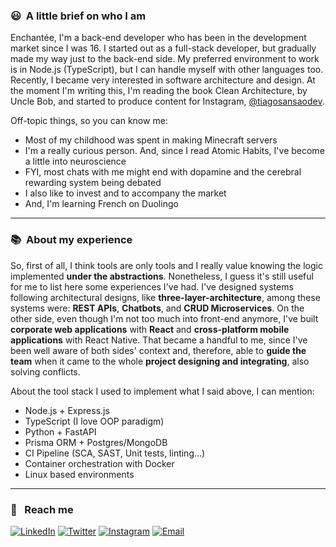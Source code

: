 ### 😃 &nbsp;A little brief on who I am

Enchantée, I'm a back-end developer who has been in the development market since I was 16. I started out as a full-stack developer, but gradually made my way just to the back-end side. My preferred environment to work is in Node.js (TypeScript), but I can handle myself with other languages too. Recently, I became very interested in software architecture and design. At the moment I'm writing this, I'm reading the book Clean Architecture, by Uncle Bob, and started to produce content for Instagram, [@tiagosansaodev](https://www.instagram.com/tiagosansaodev/)</a>.

Off-topic things, so you can know me:

- Most of my childhood was spent in making Minecraft servers
- I'm a really curious person. And, since I read Atomic Habits, I've become a little into neuroscience
- FYI, most chats with me might end with dopamine and the cerebral rewarding system being debated
- I also like to invest and to accompany the market
- And, I'm learning French on Duolingo

<hr />

### 📚 &nbsp;About my experience

So, first of all, I think tools are only tools and I really value knowing the logic implemented **under the abstractions**. Nonetheless, I guess it's still useful for me to list here some experiences I've had. I've designed systems following architectural designs, like **three-layer-architecture**, among these systems were: **REST APIs**, **Chatbots**, and **CRUD Microservices**. On the other side, even though I'm not too much into front-end anymore, I've built **corporate web applications** with **React** and **cross-platform mobile applications** with React Native. That became a handful to me, since I've been well aware of both sides' context and, therefore, able to **guide the team** when it came to the whole **project designing and integrating**, also solving conflicts.

About the tool stack I used to implement what I said above, I can mention:

- Node.js + Express.js
- TypeScript (I love OOP paradigm)
- Python + FastAPI
- Prisma ORM + Postgres/MongoDB
- CI Pipeline (SCA, SAST, Unit tests, linting...)
- Container orchestration with Docker
- Linux based environments

<hr />

### 🤙 &nbsp; Reach me

<a href="https://www.linkedin.com/in/tiago-schulz-sans%C3%A3o-9283351b7/" target="_blank"><img alt="LinkedIn" src="https://img.shields.io/badge/-LinkedIn-%233498db?style=flat-square&logo=linkedin&color=0077B5&?logoWidth=100&logoColor=FFF" /></a>
<a href="https://twitter.com/tiagosansaodev" target="_blank"><img alt="Twitter" src="https://img.shields.io/badge/-Twitter-%233498db?style=flat-square&logo=Twitter&color=1DA1F2&?logoWidth=100&logoColor=FFF" /></a>
<a href="https://www.instagram.com/tiagosansaodev/" target="_blank"><img alt="Instagram" src="https://img.shields.io/badge/-Instagram-%233498db?style=flat-square&logo=Instagram&color=C13584&?logoWidth=100&logoColor=FFF" /></a>
<a href="mailto:tiagossansao@gmail.com" target="_blank"><img alt="Email" src="https://img.shields.io/badge/-Gmail-%233498db?style=flat-square&logo=gmail&color=D14836&?logoWidth=100&logoColor=FFF" /></a>

